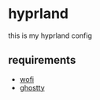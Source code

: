# hyprland

this is my hyprland config

## requirements

- [wofi](https://hg.sr.ht/~scoopta/wofi)
- [ghostty](https://ghostty.org/download)

